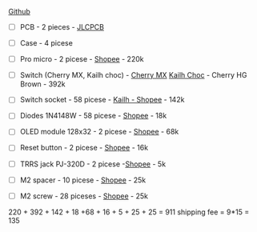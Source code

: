 [Github](https://github.com/kata0510/Lily58/blob/master/Pro/Doc/buildguide_en.md)

- [ ] PCB - 2 pieces - [JLCPCB](https://jlcpcb.com/)
- [ ] Case - 4 picese 
- [ ] Pro micro - 2 picese - [Shopee](https://shopee.vn/M%C3%B4-%C4%90un-Mini-Type-C-Micro-USB-Pro-ATMEGA32U4-5V-16MHZ-K%C3%A8m-%C4%90%E1%BA%A7u-N%E1%BB%91i-2-H%C3%A0ng-Cho-arduino-i.578443443.14679472884?sp_atk=1ef72fe7-9784-4a8a-8dcd-97b325931fda&xptdk=1ef72fe7-9784-4a8a-8dcd-97b325931fda) - 220k
- [ ] Switch (Cherry MX, Kailh choc) - [Cherry MX](https://shopee.vn/Cherry-HyperGlide-Black-Brown-Red-Linear-Switch-MX-HG-Black-tactile-switch-C%C3%B4ng-T%E1%BA%AFc-B%C3%A0n-Ph%C3%ADm-C%C6%A1-Polabe-Store-i.595826413.17264373466?sp_atk=30b370cd-2a38-451f-acd1-0627e208fa86&xptdk=30b370cd-2a38-451f-acd1-0627e208fa86) [Kailh Choc](https://shopee.vn/Low-Profile-Switch-Gateron-KS-27-Kailh-Choc-Linear-Tactile-Clicky-Gateron-Akko-Cherry-Jwick-KTT-VCK-i.275629993.6740516730?sp_atk=577e8999-2da0-482f-a7a1-c8009a5ff2d4&xptdk=577e8999-2da0-482f-a7a1-c8009a5ff2d4) - Cherry HG Brown - 392k
- [ ] Switch socket - 58 picese - [Kailh - Shopee](https://shopee.vn/-G%C3%B3i-10-c%C3%A1i-Hotswap-Socket-Kailh-d%C3%B9ng-cho-b%C3%A0n-ph%C3%ADm-hotswap-i.19435042.9447250261?sp_atk=3bf5f2ef-f09b-4c40-8438-b477edad5fda&xptdk=3bf5f2ef-f09b-4c40-8438-b477edad5fda) - 142k
- [ ] Diodes 1N4148W - 58 picese - [Shopee](https://shopee.vn/Diode-T4-SOD123-%281N4148W-SMD1206%29-%2810c%29-i.11358866.5562564761) - 18k
- [ ] OLED module 128x32 -  2 picese - [Shopee](https://shopee.vn/product/81431289/6427463115?gclid=CjwKCAiA3pugBhAwEiwAWFzwdWxApDEsZ2kw045jcnrOf6EcMp7Mnh9BJKXf2YhOUk-XzlpQmcp1ZRoCFP8QAvD_BwE) - 68k
- [ ] Reset button - 2 picese - [Shopee](https://shopee.vn/%F0%9F%8C%B8%C4%90%E1%BA%A6Y-%C4%90%E1%BB%A6-%F0%9F%8C%B830Pcs-3*6*2.5mm-Tactile-push-button-switch-tact-switch-micro-switch-2Pin-SMD-i.131721235.2329500332) - 16k
- [ ] TRRS jack PJ-320D - 2 picese -[Shopee](https://shopee.vn/C%E1%BB%95ng-Jack-Audio-Stereo-PJ-320A-PJ-320D-3.5-mm-h%C3%A0n-PCB-connector-PJ320-320A-320D-i.85716713.2310653653?sp_atk=38e4ca9b-b75c-41af-94aa-16768068cdd8&xptdk=38e4ca9b-b75c-41af-94aa-16768068cdd8) - 5k
- [ ] M2 spacer - 10 picese - [Shopee](https://shopee.vn/product/290991580/13233822617?gclid=CjwKCAiA3pugBhAwEiwAWFzwdVyNKX5xat4BUxEzWzlAtCOYpeXhjXTkbobOtXCkqGRTzN_6RFgXohoCm0oQAvD_BwE) - 25k
- [ ] M2 screw - 28 piceses - [Shopee](https://shopee.vn/Bu-L%C3%B4ng-%C4%90%E1%BA%A7u-D%E1%BA%B9t-B%E1%BA%B1ng-K%E1%BA%BDm-M%C3%A0u-%C4%90en-M2-M2.5-M3-M4-D%C3%A0i-3mm-16mm-i.290991580.12945963590?sp_atk=0cfbe5ce-409c-4c2f-98ff-c72a10872be3&xptdk=0cfbe5ce-409c-4c2f-98ff-c72a10872be3) - 25k


220 + 392 + 142 + 18 +68 + 16 + 5 + 25 + 25 = 911
shipping fee = 9*15 = 135